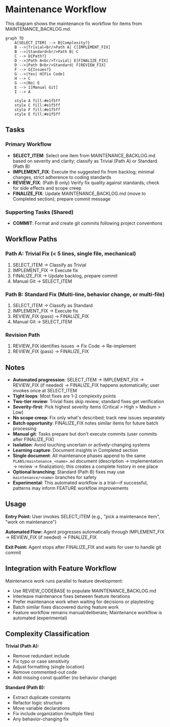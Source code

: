 # Maintenance Workflow

This diagram shows the maintenance fix workflow for items from MAINTENANCE_BACKLOG.md.

```mermaid
graph TD
    A[SELECT_ITEM] --> B{Complexity?}
    B -->|Trivial<br/>Path A| C[IMPLEMENT_FIX]
    B -->|Standard<br/>Path B| C
    C --> D{Path?}
    D -->|Path A<br/>Trivial| E[FINALIZE_FIX]
    D -->|Path B<br/>Standard| F[REVIEW_FIX]
    F --> G{Issues?}
    G -->|Yes| H[Fix Code]
    H --> C
    G -->|No| E
    E --> I[Manual Git]
    I --> A

    style A fill:#e1f5ff
    style C fill:#e1f5ff
    style F fill:#e1f5ff
    style E fill:#e1f5ff
```

## Tasks

### Primary Workflow
- **SELECT_ITEM**: Select one item from MAINTENANCE_BACKLOG.md based on severity and clarity; classify as Trivial (Path A) or Standard (Path B)
- **IMPLEMENT_FIX**: Execute the suggested fix from backlog; minimal changes, strict adherence to coding standards
- **REVIEW_FIX**: (Path B only) Verify fix quality against standards; check for side effects and scope creep
- **FINALIZE_FIX**: Update MAINTENANCE_BACKLOG.md (move to Completed section); prepare commit message

### Supporting Tasks (Shared)
- **COMMIT**: Format and create git commits following project conventions

## Workflow Paths

### Path A: Trivial Fix (< 5 lines, single file, mechanical)
1. SELECT_ITEM → Classify as Trivial
2. IMPLEMENT_FIX → Execute fix
3. FINALIZE_FIX → Update backlog, prepare commit
4. Manual Git → SELECT_ITEM

### Path B: Standard Fix (Multi-line, behavior change, or multi-file)
1. SELECT_ITEM → Classify as Standard
2. IMPLEMENT_FIX → Execute fix
3. REVIEW_FIX (pass) → FINALIZE_FIX
4. Manual Git → SELECT_ITEM

### Revision Path
1. REVIEW_FIX identifies issues → Fix Code → Re-implement
2. REVIEW_FIX (pass) → FINALIZE_FIX

## Notes

- **Automated progression**: SELECT_ITEM → IMPLEMENT_FIX → REVIEW_FIX (if needed) → FINALIZE_FIX happens automatically; user invokes once at SELECT_ITEM
- **Tight loops**: Most fixes are 1-2 complexity points
- **Two-tier review**: Trivial fixes skip review; standard fixes get verification
- **Severity-first**: Pick highest severity items (Critical > High > Medium > Low)
- **No scope creep**: Fix only what's described; track new issues separately
- **Batch opportunity**: FINALIZE_FIX notes similar items for future batch processing
- **Manual git**: Tasks prepare but don't execute commits (user commits after FINALIZE_FIX)
- **Isolation**: Avoid touching uncertain or actively-changing systems
- **Learning capture**: Document insights in Completed section
- **Single document**: All maintenance phases append to the same `PLANS/maintenance_<name>.md` document (description → implementation → review → finalization); this creates a complete history in one place
- **Optional branching**: Standard (Path B) fixes may use `maintenance/<name>` branches for safety
- **Experimental**: This automated workflow is a trial—if successful, patterns may inform FEATURE workflow improvements

## Usage

**Entry Point:** User invokes SELECT_ITEM (e.g., "pick a maintenance item", "work on maintenance")

**Automated Flow:** Agent progresses automatically through IMPLEMENT_FIX → REVIEW_FIX (if needed) → FINALIZE_FIX

**Exit Point:** Agent stops after FINALIZE_FIX and waits for user to handle git commit

## Integration with Feature Workflow

Maintenance work runs parallel to feature development:
- Use REVIEW_CODEBASE to populate MAINTENANCE_BACKLOG.md
- Interleave maintenance fixes between feature iterations
- Prefer maintenance work when waiting for decisions or playtesting
- Batch similar fixes discovered during feature work
- Feature workflow remains manual/deliberate; Maintenance workflow is automated (experimental)

## Complexity Classification

**Trivial (Path A):**
- Remove redundant include
- Fix typo or case sensitivity
- Adjust formatting (single location)
- Remove commented-out code
- Add missing const qualifier (no behavior change)

**Standard (Path B):**
- Extract duplicate constants
- Refactor logic structure
- Move variable declarations
- Fix include organization (multiple files)
- Any behavior-changing fix
